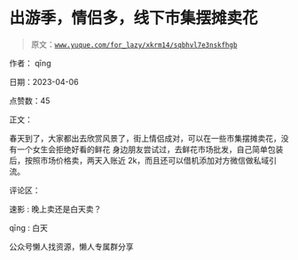 # 出游季，情侣多，线下市集摆摊卖花

> 原文：[`www.yuque.com/for_lazy/xkrm14/sqbhvl7e3nskfhgb`](https://www.yuque.com/for_lazy/xkrm14/sqbhvl7e3nskfhgb)



作者： qīng



日期：2023-04-06



点赞数：45

<ne-hole id="u6d2aeeaf" data-lake-id="u6d2aeeaf">

正文：



春天到了，大家都出去欣赏风景了，街上情侣成对，可以在一些市集摆摊卖花，没有一个女生会拒绝好看的鲜花 身边朋友尝试过，去鲜花市场批发，自己简单包装后，按照市场价格卖，两天入账近 2k，而且还可以借机添加对方微信做私域引流。

<ne-hole id="uaf0aef15" data-lake-id="uaf0aef15">

评论区：



速影 : 晚上卖还是白天卖？



qīng : 白天

<ne-hole id="u48264e0c" data-lake-id="u48264e0c">

公众号懒人找资源，懒人专属群分享

</ne-hole></ne-hole></ne-hole>